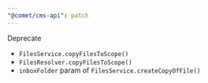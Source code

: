 ```yaml
---
"@comet/cms-api": patch
---
```


Deprecate

- `FilesService.copyFilesToScope()`
- `FilesResolver.copyFilesToScope()`
- `inboxFolder` param of `FilesService.createCopyOfFile()`
